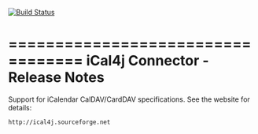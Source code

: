 [![Build Status](https://drone.io/github.com/ical4j/ical4j-connector/status.png)](https://drone.io/github.com/ical4j/ical4j-connector/latest)

==================================
 iCal4j Connector - Release Notes
==================================

 Support for iCalendar CalDAV/CardDAV specifications. See the website for details:
 
 	http://ical4j.sourceforge.net
 
